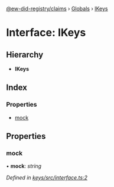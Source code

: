 [@ew-did-registry/claims](../README.md) › [Globals](../globals.md) › [IKeys](ikeys.md)

# Interface: IKeys

## Hierarchy

* **IKeys**

## Index

### Properties

* [mock](ikeys.md#mock)

## Properties

###  mock

• **mock**: *string*

*Defined in [keys/src/interface.ts:2](https://github.com/energywebfoundation/ew-did-registry/blob/b3619a4/packages/keys/src/interface.ts#L2)*
